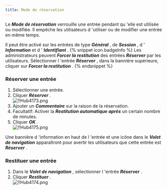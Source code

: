 ```yaml
---
title: Mode de réservation
---
```

Le ***Mode de réservation*** verrouille une entrée pendant qu 'elle est utilisée ou modifiée. Il empêche les utilisateurs d 'utiliser ou de modifier une entrée en même temps.  

Il peut être activé sur les entrées de type ***Général*** , de ***Session*** , d ' ***Information*** et d ' ***Identifiant*** . 
{% snippet icon.badgeInfo %} 
Les administrateurs peuvent ***Forcer la restitution*** des entrées ***Réserver*** par les utilisateurs. Sélectionner l 'entrée ***Réserver*** , dans la bannière supérieure, cliquer sur ***Forcer la restitution*** . 
{% endsnippet %}
 
### Réserver une entrée 

1. Sélectionner une entrée. 
1. Cliquer ***Réserver*** .  
![!!Hub4173.png](https://webdevolutions.azureedge.net/docs/fr/hub/Hub4173.png) 
1. Ajouter un ***Commentaire*** sur la raison de la réservation. 
1. Facultatif: Activer la ***Restitution automatique après*** un certain nombre de minutes. 
1. Cliquer ***OK*** .  
![!!Hub4175.png](https://webdevolutions.azureedge.net/docs/fr/hub/Hub4175.png)  

Une bannière d 'information en haut de l 'entrée et une icône dans le ***Volet de navigation*** apparaîtront pour avertir les utilisateurs que cette entrée est ***Réserver*** . 

### Restituer une entrée 

1. Dans le ***Volet de navigation*** , sélectionner l 'entrée ***Réserver*** . 
2. Cliquer ***Restituer*** .  
![!!Hub4174.png](https://webdevolutions.azureedge.net/docs/fr/hub/Hub4174.png) 

